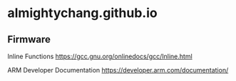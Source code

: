 # almightychang.github.io

## Firmware
Inline Functions
https://gcc.gnu.org/onlinedocs/gcc/Inline.html

ARM Developer Documentation
https://developer.arm.com/documentation/
